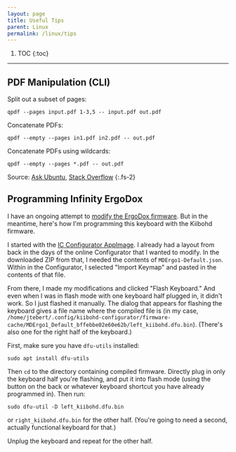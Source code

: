 ```yaml
---
layout: page
title: Useful Tips
parent: Linux
permalink: /linux/tips
---
```


1. TOC
{:toc}

---

## PDF Manipulation (CLI)

Split out a subset of pages:
```shell
qpdf --pages input.pdf 1-3,5 -- input.pdf out.pdf
```

Concatenate PDFs:
```shell
qpdf --empty --pages in1.pdf in2.pdf -- out.pdf
```

Concatenate PDFs using wildcards:
```shell
qpdf --empty --pages *.pdf -- out.pdf
```

Source: [Ask Ubuntu](https://askubuntu.com/a/672001/410248), [Stack Overflow](https://stackoverflow.com/a/53754681/2552873)
{:.fs-2}

## Programming Infinity ErgoDox

I have an ongoing attempt to [modify the ErgoDox firmware](/projects/infinity-ergodox). But in the meantime, here's how I'm programming this keyboard with the Kiibohd firmware.

I started with the [IC Configurator AppImage](https://kiibohd.github.io/wiki/#/Quickstart). I already had a layout from back in the days of the online Configurator that I wanted to modify. In the downloaded ZIP from that, I needed the contents of `MDErgo1-Default.json`. Within in the Configurator, I selected "Import Keymap" and pasted in the contents of that file.

From there, I made my modifications and clicked "Flash Keyboard." And even when I was in flash mode with one keyboard half plugged in, it didn't work. So I just flashed it manually. The dialog that appears for flashing the keyboard gives a file name where the compiled file is (in my case, `/home/jtebert/.config/kiibohd-configurator/firmware-cache/MDErgo1_Default_bffebbe02e60e62b/left_kiibohd.dfu.bin`). (There's also one for the right half of the keyboard.)

First, make sure you have `dfu-utils` installed:
```shell
sudo apt install dfu-utils
```

Then `cd` to the directory containing compiled firmware. Directly plug in only the keyboard half you're flashing, and put it into flash mode (using the button on the back or whatever keyboard shortcut you have already programmed in). Then run:
```shell
sudo dfu-util -D left_kiibohd.dfu.bin
```
or `right_kiibohd.dfu.bin` for the other half. (You're going to need a second, actually functional keyboard for that.)

Unplug the keyboard and repeat for the other half.